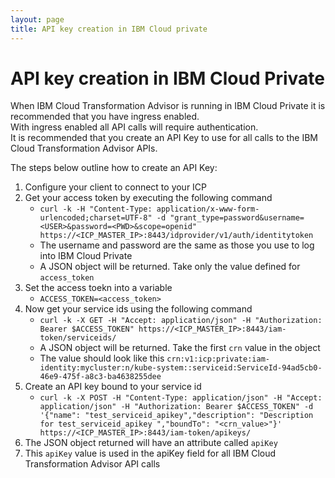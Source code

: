 ```yaml
---
layout: page
title: API key creation in IBM Cloud private
---
```


# API key creation in IBM Cloud Private

When IBM Cloud Transformation Advisor is running in IBM Cloud Private it is recommended that you have ingress enabled.    
With ingress enabled all API calls will require authentication.    
It is recommended that you create an API Key to use for all calls to the IBM Cloud Transformation Advisor APIs. 

The steps below outline how to create an API Key:  
1. Configure your client to connect to your ICP
1. Get your access token by executing the following command
    - `curl -k -H "Content-Type: application/x-www-form-urlencoded;charset=UTF-8" -d "grant_type=password&username=<USER>&password=<PWD>&scope=openid" https://<ICP_MASTER_IP>:8443/idprovider/v1/auth/identitytoken`
    - The username and password are the same as those you use to log into IBM Cloud Private
    - A JSON object will be returned. Take only the value defined for `access_token`
1. Set the access toekn into a variable
    - `ACCESS_TOKEN=<access_token>`
1. Now get your service ids using the following command
    - `curl -k -X GET -H "Accept: application/json" -H "Authorization: Bearer $ACCESS_TOKEN" https://<ICP_MASTER_IP>:8443/iam-token/serviceids/`
    - A JSON object will be returned. Take the first `crn` value in the object
    - The value should look like this `crn:v1:icp:private:iam-identity:mycluster:n/kube-system::serviceid:ServiceId-94ad5cb0-46e9-475f-a8c3-ba4638255dee`
1. Create an API key bound to your service id
    - `curl -k -X POST -H "Content-Type: application/json" -H "Accept: application/json" -H "Authorization: Bearer $ACCESS_TOKEN" -d '{"name": "test_serviceid_apikey","description": "Description for test_serviceid_apikey ","boundTo": "<crn_value>"}' https://<ICP_MASTER_IP>:8443/iam-token/apikeys/`
1. The JSON object returned will have an attribute called `apiKey`
1. This `apiKey` value is used in the apiKey field for all IBM Cloud Transformation Advisor API calls


